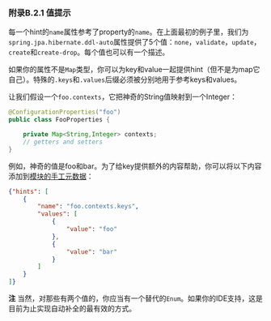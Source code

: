 ### 附录B.2.1 值提示

每一个hint的`name`属性参考了property的`name`。在上面最初的例子里，我们为`spring.jpa.hibernate.ddl-auto`属性提供了5个值：`none`，`validate`，`update`，`create`和`create-drop`。每个值也可以有一个描述。

如果你的属性不是`Map`类型，你可以为key和value一起提供hint（但不是为map它自己）。特殊的`.keys`和`.values`后缀必须被分别地用于参考keys和values。

让我们假设一个`foo.contexts`，它把神奇的String值映射到一个Integer：
```java
@ConfigurationProperties("foo")
public class FooProperties {

    private Map<String,Integer> contexts;
    // getters and setters
}
```
例如，神奇的值是foo和bar。为了给key提供额外的内容帮助，你可以将以下内容添加到[模块的手工元数据](https://docs.spring.io/spring-boot/docs/2.0.0.M7/reference/htmlsingle/#configuration-metadata-additional-metadata)：
```json
{"hints": [
    {
        "name": "foo.contexts.keys",
        "values": [
            {
                "value": "foo"
            },
            {
                "value": "bar"
            }
        ]
    }
]}
```
**注** 当然，对那些有两个值的，你应当有一个替代的`Enum`。如果你的IDE支持，这是目前为止实现自动补全的最有效的方式。